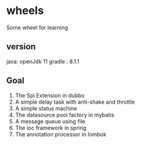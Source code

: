 # wheels
Some wheel for learning

## version
java: openJdk 11
gradle : 8.1.1

## Goal
1. The Spi Extension in dubbo
2. A simple delay task with anti-shake and throttle
3. A simple status machine
4. The datasource pool factory in mybatis
5. A message queue using file
6. The ioc framework in spring
7. The annotation processor in lombok